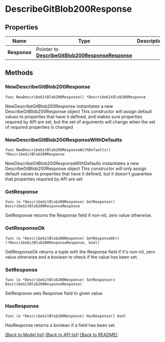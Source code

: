 # DescribeGitBlob200Response

## Properties

Name | Type | Description | Notes
------------ | ------------- | ------------- | -------------
**Response** | Pointer to [**DescribeGitBlob200ResponseResponse**](DescribeGitBlob200ResponseResponse.md) |  | [optional] 

## Methods

### NewDescribeGitBlob200Response

`func NewDescribeGitBlob200Response() *DescribeGitBlob200Response`

NewDescribeGitBlob200Response instantiates a new DescribeGitBlob200Response object
This constructor will assign default values to properties that have it defined,
and makes sure properties required by API are set, but the set of arguments
will change when the set of required properties is changed

### NewDescribeGitBlob200ResponseWithDefaults

`func NewDescribeGitBlob200ResponseWithDefaults() *DescribeGitBlob200Response`

NewDescribeGitBlob200ResponseWithDefaults instantiates a new DescribeGitBlob200Response object
This constructor will only assign default values to properties that have it defined,
but it doesn't guarantee that properties required by API are set

### GetResponse

`func (o *DescribeGitBlob200Response) GetResponse() DescribeGitBlob200ResponseResponse`

GetResponse returns the Response field if non-nil, zero value otherwise.

### GetResponseOk

`func (o *DescribeGitBlob200Response) GetResponseOk() (*DescribeGitBlob200ResponseResponse, bool)`

GetResponseOk returns a tuple with the Response field if it's non-nil, zero value otherwise
and a boolean to check if the value has been set.

### SetResponse

`func (o *DescribeGitBlob200Response) SetResponse(v DescribeGitBlob200ResponseResponse)`

SetResponse sets Response field to given value.

### HasResponse

`func (o *DescribeGitBlob200Response) HasResponse() bool`

HasResponse returns a boolean if a field has been set.


[[Back to Model list]](../README.md#documentation-for-models) [[Back to API list]](../README.md#documentation-for-api-endpoints) [[Back to README]](../README.md)


